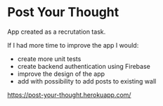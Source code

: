 # Post Your Thought

App created as a recrutation task.

If I had more time to improve the app I would:

- create more unit tests
- create backend authentication using Firebase
- improve the design of the app
- add with possibility to add posts to existing wall

https://post-your-thought.herokuapp.com/

